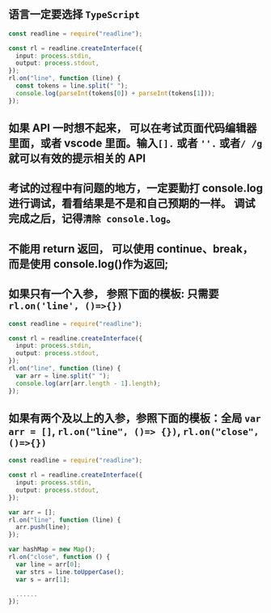 ## 语言一定要选择 `TypeScript`

```ts
const readline = require("readline");

const rl = readline.createInterface({
  input: process.stdin,
  output: process.stdout,
});
rl.on("line", function (line) {
  const tokens = line.split(" ");
  console.log(parseInt(tokens[0]) + parseInt(tokens[1]));
});
```

## 如果 API 一时想不起来， 可以在考试页面代码编辑器里面，或者 vscode 里面。输入`[].` 或者 `''.` 或者`/ /g `就可以有效的提示相关的 API

## 考试的过程中有问题的地方，一定要勤打 console.log 进行调试，看看结果是不是和自己预期的一样。 调试完成之后，记得`清除 console.log`。

## 不能用 return 返回， 可以使用 continue、break，而是使用 console.log()作为返回;

## 如果只有一个入参， 参照下面的模板: 只需要 `rl.on('line', ()=>{})`

```ts
const readline = require("readline");

const rl = readline.createInterface({
  input: process.stdin,
  output: process.stdout,
});
rl.on("line", function (line) {
  var arr = line.split(" ");
  console.log(arr[arr.length - 1].length);
});
```

## 如果有两个及以上的入参，参照下面的模板：全局 `var arr = []`, `rl.on("line", ()=> {})`, `rl.on("close", ()=>{})`

```ts
const readline = require("readline");

const rl = readline.createInterface({
  input: process.stdin,
  output: process.stdout,
});

var arr = [];
rl.on("line", function (line) {
  arr.push(line);
});

var hashMap = new Map();
rl.on("close", function () {
  var line = arr[0];
  var strs = line.toUpperCase();
  var s = arr[1];

  ......
});
```

